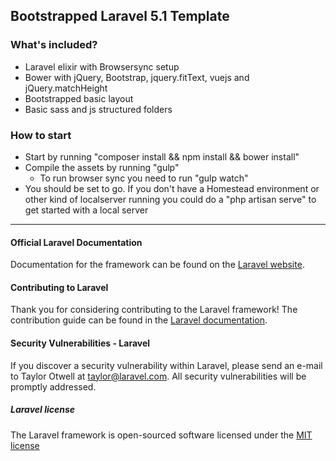 ## Bootstrapped Laravel 5.1 Template

### What's included?

* Laravel elixir with Browsersync setup
* Bower with jQuery, Bootstrap, jquery.fitText, vuejs and jQuery.matchHeight
* Bootstrapped basic layout
* Basic sass and js structured folders

### How to start
 
* Start by running "composer install && npm install && bower install"
* Compile the assets by running "gulp"
  * To run browser sync you need to run "gulp watch"
* You should be set to go. If you don't have a Homestead environment or other kind of localserver running you could do a "php artisan serve" to get started with a local server

----------------------

#### Official Laravel Documentation

Documentation for the framework can be found on the [Laravel website](http://laravel.com/docs).

#### Contributing to Laravel

Thank you for considering contributing to the Laravel framework! The contribution guide can be found in the [Laravel documentation](http://laravel.com/docs/contributions).

#### Security Vulnerabilities - Laravel

If you discover a security vulnerability within Laravel, please send an e-mail to Taylor Otwell at taylor@laravel.com. All security vulnerabilities will be promptly addressed.

##### Laravel license

The Laravel framework is open-sourced software licensed under the [MIT license](http://opensource.org/licenses/MIT)
